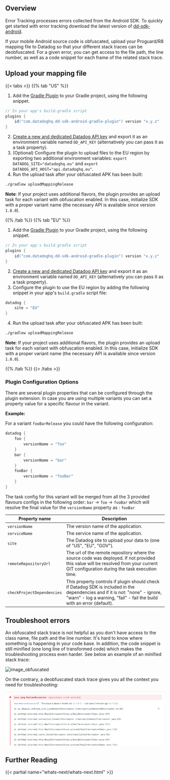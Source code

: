 ## Overview

Error Tracking processes errors collected from the Android SDK. To quickly get started with error tracking download the latest version of [dd-sdk-android][1].

If your mobile Android source code is obfuscated, upload your Proguard/R8 mapping file to Datadog so that your different stack traces can be deobfuscated. For a given error, you can get access to the file path, the line number, as well as a code snippet for each frame of the related stack trace.

## Upload your mapping file

{{< tabs >}}
{{% tab "US" %}}

1. Add the [Gradle Plugin][1] to your Gradle project, using the following snippet.

```groovy
// In your app's build.gradle script
plugins {
    id("com.datadoghq.dd-sdk-android-gradle-plugin") version "x.y.z"
}
```

2. [Create a new and dedicated Datadog API key][2] and export it as an environment variable named `DD_API_KEY` (alternatively you can pass it as a task property).
3. (Optional) Configure the plugin to upload files to the EU region by exporting two additional environment variables: `export DATADOG_SITE="datadoghq.eu"` and `export DATADOG_API_HOST="api.datadoghq.eu"`.
4. Run the upload task after your obfuscated APK has been built:
```bash
./gradlew uploadMappingRelease
```
**Note**: If your project uses additional flavors, the plugin provides an upload task for each variant with obfuscation enabled. In this case, initialize SDK with a proper variant name (the necessary API is available since version `1.8.0`).

[1]: https://github.com/DataDog/dd-sdk-android-gradle-plugin
[2]: https://app.datadoghq.com/account/settings#api

{{% /tab %}}
{{% tab "EU" %}}
1. Add the [Gradle Plugin][1] to your Gradle project, using the following snippet.

```groovy
// In your app's build.gradle script
plugins {
    id("com.datadoghq.dd-sdk-android-gradle-plugin") version "x.y.z"
}
```

2. [Create a new and dedicated Datadog API key][2] and export it as an environment variable named `DD_API_KEY` (alternatively you can pass it as a task property).
3. Configure the plugin to use the EU region by adding the following snippet in your app's `build.gradle` script file:

```groovy
datadog {
    site = "EU"
}
```
4. Run the upload task after your obfuscated APK has been built:
```bash
./gradlew uploadMappingRelease
```
**Note**: If your project uses additional flavors, the plugin provides an upload task for each variant with obfuscation enabled. In this case, initialize SDK with a proper variant name (the necessary API is available since version `1.8.0`).

[1]: https://github.com/DataDog/dd-sdk-android-gradle-plugin
[2]: https://app.datadoghq.com/account/settings#api
{{% /tab %}}
{{< /tabs >}}

### Plugin Configuration Options

There are several plugin properties that can be configured through the plugin extension. In case you are using multiple variants you can set a property value for a specific flavour in the variant.

**Example:**

For a variant `fooBarRelease` you could have the following configuration:

```groovy
datadog {
    foo {
        versionName = "foo"
    }
    bar {
        versionName = "bar"
    }
    fooBar {
        versionName = "fooBar"
    }
}
```

The task config for this variant will be merged from all the 3 provided flavours configs in the
following order: `bar` -> `foo` -> `fooBar` which will resolve the final value for the `versionName`
property as : `fooBar`

| Property name              | Description                                                                                                                                                                                               |
|----------------------------|-----------------------------------------------------------------------------------------------------------------------------------------------------------------------------------------------------------|
| `versionName`              | The version name of the application.                                                                                                                                                                      |
| `serviceName`              | The service name of the application.                                                                                                                                                                      |
| `site`                     | The Datadog site to upload your data to (one of "US", "EU", "GOV").                                                                                                                                       |
| `remoteRepositoryUrl`      | The url of the remote repository where the source code was deployed.  If not provided this value will be resolved from your current GIT configuration during the task execution time.                     |
| `checkProjectDependencies` | This property controls if plugin should check if Datadog SDK is included in the dependencies and if it is not:  "none" - ignore, "warn" - log a warning, "fail" - fail the build with an error (default). |


## Troubleshoot errors

An obfuscated stack trace is not helpful as you don't have access to the class name, file path and the line number. It's hard to know where something is happening in your code base. In addition, the code snippet is still minified (one long line of transformed code) which makes the troubleshooting process even harder. See below an example of an minified stack trace:

![image_obfuscated][2]

On the contrary, a deobfuscated stack trace gives you all the context you need for troubleshooting:

![image_deobfuscated][3]

[1]: https://github.com/DataDog/dd-sdk-android
[2]: https://raw.githubusercontent.com/DataDog/dd-sdk-android-gradle-plugin/main/docs/images/obfuscated_stacktrace.png
[3]: https://raw.githubusercontent.com/DataDog/dd-sdk-android-gradle-plugin/main/docs/images/deobfuscated_stacktrace.png

## Further Reading

{{< partial name="whats-next/whats-next.html" >}}
